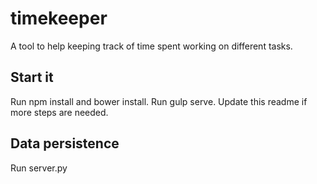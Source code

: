 # timekeeper
A tool to help keeping track of time spent working on different tasks.

## Start it
Run npm install and bower install.
Run gulp serve.
Update this readme if more steps are needed.

## Data persistence
Run server.py
